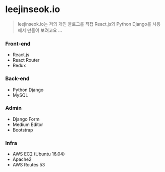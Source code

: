# leejinseok.io

> leejinseok.io는 저의 개인 블로그를 직접 React.js와 Python Django를 사용해서 만들어 보려고요 ...

### Front-end
- React.js
- React Router
- Redux

### Back-end
- Python Django
- MySQL

### Admin
- Django Form
- Medium Editor
- Bootstrap

### Infra
- AWS EC2 (Ubuntu 16.04)
- Apache2
- AWS Routes 53
